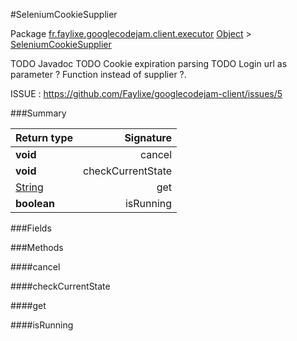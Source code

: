 #SeleniumCookieSupplier

Package [fr.faylixe.googlecodejam.client.executor](nullfr/faylixe/googlecodejam/client/executor)
[Object]() > [SeleniumCookieSupplier]()

TODO Javadoc
 TODO Cookie expiration parsing
 TODO Login url as parameter ? Function instead of supplier ?.
 
 ISSUE : https://github.com/Faylixe/googlecodejam-client/issues/5

###Summary


Return type | Signature
--- | ---:
**void** | cancel
**void** | checkCurrentState
[String]() | get
**boolean** | isRunning

###Fields


###Methods

####cancel


####checkCurrentState


####get


####isRunning


